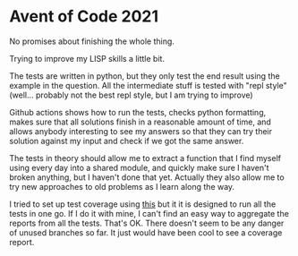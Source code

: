 # Avent of Code 2021

No promises about finishing the whole thing.

Trying to improve my LISP skills a little bit.

The tests are written in python, but they only test the end result using the
example in the question.  All the intermediate stuff is tested with "repl style"
(well... probably not the best repl style, but I am trying to improve)

Github actions shows how to run the tests, checks python formatting, makes sure
that all solutions finish in a reasonable amount of time, and allows anybody
interesting to see my answers so that they can try their solution against my
input and check if we got the same answer.

The tests in theory should allow me to extract a function that I find myself
using every day into a shared module, and quickly make sure I haven't broken
anything, but I haven't done that yet.
Actually they also allow me to try new approaches to old problems as I learn
along the way.

I tried to set up test coverage using
[this](https://docs.racket-lang.org/cover/basics.html) but it it is designed
to run all the tests in one go. If I do it with mine, I can't find an easy way
to aggregate the reports from all the tests. That's OK. There doesn't seem to
be any danger of unused branches so far. It just would have been cool to see a
coverage report.
